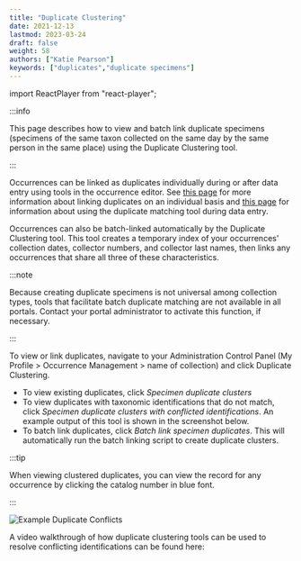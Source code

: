```yaml
---
title: "Duplicate Clustering"
date: 2021-12-13
lastmod: 2023-03-24
draft: false
weight: 58
authors: ["Katie Pearson"]
keywords: ["duplicates","duplicate specimens"]
---
```


import ReactPlayer from "react-player";

:::info

This page describes how to view and batch link duplicate specimens (specimens of the same taxon collected on the same day by the same person in the same place) using the Duplicate Clustering tool.

:::

Occurrences can be linked as duplicates individually during or after data entry using tools in the occurrence editor. See [this page](https://biokic.github.io/symbiota-docs/editor/links/) for more information about linking duplicates on an individual basis and [this page](https://biokic.github.io/symbiota-docs/editor/edit/duplicates/) for information about using the duplicate matching tool during data entry.

Occurrences can also be batch-linked automatically by the Duplicate Clustering tool. This tool creates a temporary index of your occurrences' collection dates, collector numbers, and collector last names, then links any occurrences that share all three of these characteristics.

:::note

Because creating duplicate specimens is not universal among collection types, tools that facilitate batch duplicate matching are not available in all portals. Contact your portal administrator to activate this function, if necessary.

:::

To view or link duplicates, navigate to your Administration Control Panel (My Profile > Occurrence Management > name of collection) and click Duplicate Clustering.
* To view existing duplicates, click *Specimen duplicate clusters*
* To view duplicates with taxonomic identifications that do not match, click *Specimen duplicate clusters with conflicted identifications*. An example output of this tool is shown in the screenshot below.
* To batch link duplicates, click *Batch link specimen duplicates*. This will automatically run the batch linking script to create duplicate clusters.

:::tip

When viewing clustered duplicates, you can view the record for any occurrence by clicking the catalog number in blue font.

:::

![Example Duplicate Conflicts](/img/exampleduplicateconflicts.PNG)

A video walkthrough of how duplicate clustering tools can be used to resolve conflicting identifications can be found here:

<ReactPlayer
  playing={false}
  controls
  url="https://www.youtube.com/watch?v=kMUzwoHmXw4"
/>
